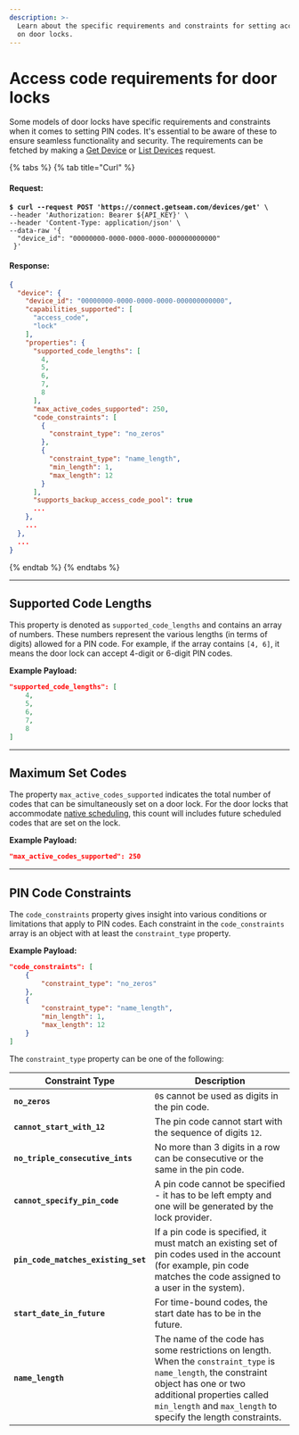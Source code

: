 ```yaml
---
description: >-
  Learn about the specific requirements and constraints for setting access codes
  on door locks.
---
```


# Access code requirements for door locks

Some models of door locks have specific requirements and constraints when it comes to setting PIN codes. It's essential to be aware of these to ensure seamless functionality and security. The requirements can be fetched by making a [Get Device](../../../api-clients/devices/get-device.md) or [List Devices](../../../api-clients/devices/list-devices.md) request.

{% tabs %}
{% tab title="Curl" %}
#### Request:

<pre class="language-bash"><code class="lang-bash"><strong>$ curl --request POST 'https://connect.getseam.com/devices/get' \
</strong>--header 'Authorization: Bearer ${API_KEY}' \
--header 'Content-Type: application/json' \
--data-raw '{
  "device_id": "00000000-0000-0000-0000-000000000000"
 }'
</code></pre>

#### Response:

```json
{
  "device": {
    "device_id": "00000000-0000-0000-0000-000000000000",
    "capabilities_supported": [
      "access_code",
      "lock"
    ],
    "properties": {
      "supported_code_lengths": [
        4,
        5,
        6,
        7,
        8
      ],
      "max_active_codes_supported": 250,
      "code_constraints": [
        {
          "constraint_type": "no_zeros"
        },
        {
          "constraint_type": "name_length",
          "min_length": 1,
          "max_length": 12
        }
      ],
      "supports_backup_access_code_pool": true
      ...
    },
    ...
  },
  ...
}
```
{% endtab %}
{% endtabs %}

***

## Supported Code Lengths

This property is denoted as `supported_code_lengths` and contains an array of numbers. These numbers represent the various lengths (in terms of digits) allowed for a PIN code. For example, if the array contains `[4, 6]`, it means the door lock can accept 4-digit or 6-digit PIN codes.

**Example Payload:**

```json
"supported_code_lengths": [
    4,
    5,
    6,
    7,
    8
]
```

***

## Maximum Set Codes

The property `max_active_codes_supported` indicates the total number of codes that can be simultaneously set on a door lock. For the door locks that accommodate [native scheduling](./#native-scheduling), this count will includes future scheduled codes that are set on the lock.

**Example Payload:**

```json
"max_active_codes_supported": 250
```

***

## PIN Code Constraints

The `code_constraints` property gives insight into various conditions or limitations that apply to PIN codes. Each constraint in the `code_constraints` array is an object with at least the `constraint_type` property.

**Example Payload:**

```json
"code_constraints": [
    {
        "constraint_type": "no_zeros"
    },
    {
        "constraint_type": "name_length",
        "min_length": 1,
        "max_length": 12
    }
]
```

The `constraint_type` property can be one of the following:

| Constraint Type                     | Description                                                                                                                                                                                                                           |
| ----------------------------------- | ------------------------------------------------------------------------------------------------------------------------------------------------------------------------------------------------------------------------------------- |
| **`no_zeros`**                      | `0`s cannot be used as digits in the pin code.                                                                                                                                                                                        |
| **`cannot_start_with_12`**          | The pin code cannot start with the sequence of digits `12`.                                                                                                                                                                           |
| **`no_triple_consecutive_ints`**    | No more than 3 digits in a row can be consecutive or the same in the pin code.                                                                                                                                                        |
| **`cannot_specify_pin_code`**       | A pin code cannot be specified - it has to be left empty and one will be generated by the lock provider.                                                                                                                              |
| **`pin_code_matches_existing_set`** | If a pin code is specified, it must match an existing set of pin codes used in the account (for example, pin code matches the code assigned to a user in the system).                                                                 |
| **`start_date_in_future`**          | For time-bound codes, the start date has to be in the future.                                                                                                                                                                         |
| **`name_length`**                   | The name of the code has some restrictions on length. When the `constraint_type` is `name_length`, the constraint object has one or two additional properties called `min_length` and `max_length` to specify the length constraints. |
